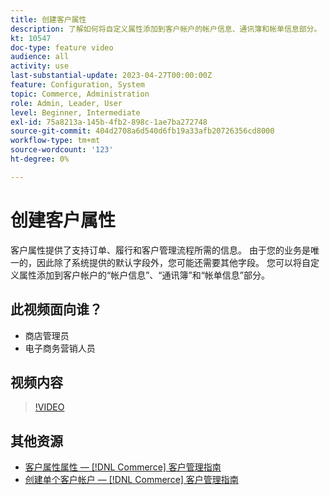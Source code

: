 ```yaml
---
title: 创建客户属性
description: 了解如何将自定义属性添加到客户帐户的帐户信息、通讯簿和帐单信息部分。
kt: 10547
doc-type: feature video
audience: all
activity: use
last-substantial-update: 2023-04-27T00:00:00Z
feature: Configuration, System
topic: Commerce, Administration
role: Admin, Leader, User
level: Beginner, Intermediate
exl-id: 75a8213a-145b-4fb2-898c-1ae7ba272748
source-git-commit: 404d2708a6d540d6fb19a33afb20726356cd8000
workflow-type: tm+mt
source-wordcount: '123'
ht-degree: 0%

---
```


# 创建客户属性

客户属性提供了支持订单、履行和客户管理流程所需的信息。 由于您的业务是唯一的，因此除了系统提供的默认字段外，您可能还需要其他字段。 您可以将自定义属性添加到客户帐户的“帐户信息”、“通讯簿”和“帐单信息”部分。

## 此视频面向谁？

- 商店管理员
- 电子商务营销人员

## 视频内容

>[!VIDEO](https://video.tv.adobe.com/v/343661?quality=12&learn=on)

## 其他资源

- [客户属性属性 —  [!DNL Commerce] 客户管理指南](https://experienceleague.adobe.com/docs/commerce-admin/customers/customer-accounts/attributes/attribute-properties.html)
- [创建单个客户帐户 —  [!DNL Commerce] 客户管理指南](https://experienceleague.adobe.com/docs/commerce-admin/customers/customer-accounts/account-create.html)
